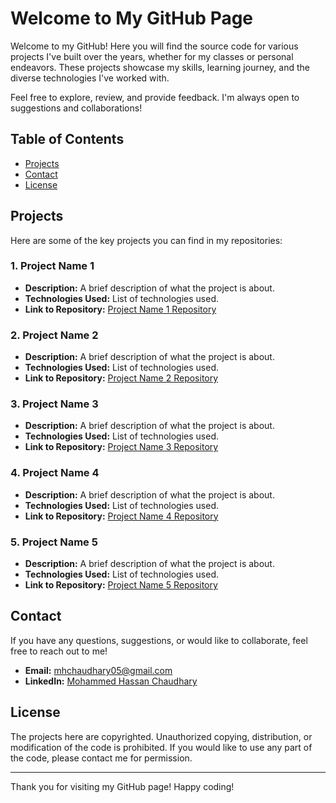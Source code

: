 # Welcome to My GitHub Page

Welcome to my GitHub! Here you will find the source code for various projects I've built over the years, whether for my classes or personal endeavors. These projects showcase my skills, learning journey, and the diverse technologies I've worked with.

Feel free to explore, review, and provide feedback. I'm always open to suggestions and collaborations!

## Table of Contents

- [Projects](#projects)
- [Contact](#contact)
- [License](#license)

## Projects

Here are some of the key projects you can find in my repositories:

### 1. **Project Name 1**
- **Description:** A brief description of what the project is about.
- **Technologies Used:** List of technologies used.
- **Link to Repository:** [Project Name 1 Repository](https://github.com/yourusername/projectname1)

### 2. **Project Name 2**
- **Description:** A brief description of what the project is about.
- **Technologies Used:** List of technologies used.
- **Link to Repository:** [Project Name 2 Repository](https://github.com/yourusername/projectname2)

### 3. **Project Name 3**
- **Description:** A brief description of what the project is about.
- **Technologies Used:** List of technologies used.
- **Link to Repository:** [Project Name 3 Repository](https://github.com/yourusername/projectname3)

### 4. **Project Name 4**
- **Description:** A brief description of what the project is about.
- **Technologies Used:** List of technologies used.
- **Link to Repository:** [Project Name 4 Repository](https://github.com/yourusername/projectname4)

### 5. **Project Name 5**
- **Description:** A brief description of what the project is about.
- **Technologies Used:** List of technologies used.
- **Link to Repository:** [Project Name 5 Repository](https://github.com/yourusername/projectname5)




## Contact

If you have any questions, suggestions, or would like to collaborate, feel free to reach out to me!

- **Email:** mhchaudhary05@gmail.com
- **LinkedIn:** [Mohammed Hassan Chaudhary](https://www.linkedin.com/in/mhchaudhary05/)

## License

The projects here are copyrighted. Unauthorized copying, distribution, or modification of the code is prohibited. If you would like to use any part of the code, please contact me for permission.

---

Thank you for visiting my GitHub page! Happy coding!
